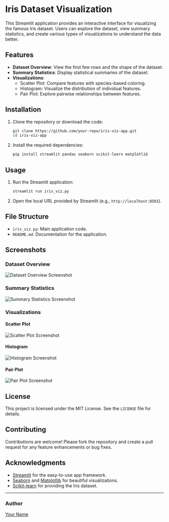 # Iris Dataset Visualization

This Streamlit application provides an interactive interface for visualizing the famous Iris dataset. Users can explore the dataset, view summary statistics, and create various types of visualizations to understand the data better.

## Features

- **Dataset Overview**: View the first few rows and the shape of the dataset.
- **Summary Statistics**: Display statistical summaries of the dataset.
- **Visualizations**:
  - Scatter Plot: Compare features with species-based coloring.
  - Histogram: Visualize the distribution of individual features.
  - Pair Plot: Explore pairwise relationships between features.

## Installation

1. Clone the repository or download the code:
   ```bash
   git clone https://github.com/your-repo/iris-viz-app.git
   cd iris-viz-app
   ```
2. Install the required dependencies:
   ```bash
   pip install streamlit pandas seaborn scikit-learn matplotlib
   ```

## Usage

1. Run the Streamlit application:
   ```bash
   streamlit run iris_viz.py
   ```
2. Open the local URL provided by Streamlit (e.g., `http://localhost:8501`).

## File Structure

- `iris_viz.py`: Main application code.
- `README.md`: Documentation for the application.

## Screenshots

### Dataset Overview
![Dataset Overview Screenshot](path/to/dataset-overview-screenshot.png)

### Summary Statistics
![Summary Statistics Screenshot](path/to/summary-statistics-screenshot.png)

### Visualizations
#### Scatter Plot
![Scatter Plot Screenshot](path/to/scatter-plot-screenshot.png)

#### Histogram
![Histogram Screenshot](path/to/histogram-screenshot.png)

#### Pair Plot
![Pair Plot Screenshot](path/to/pair-plot-screenshot.png)

## License

This project is licensed under the MIT License. See the `LICENSE` file for details.

## Contributing

Contributions are welcome! Please fork the repository and create a pull request for any feature enhancements or bug fixes.

## Acknowledgments

- [Streamlit](https://streamlit.io/) for the easy-to-use app framework.
- [Seaborn](https://seaborn.pydata.org/) and [Matplotlib](https://matplotlib.org/) for beautiful visualizations.
- [Scikit-learn](https://scikit-learn.org/) for providing the Iris dataset.

---

### Author
[Your Name](https://github.com/Mehermsp)
